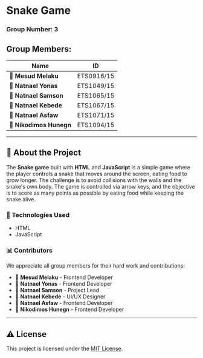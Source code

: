 # **Snake Game**
### **Group Number:** 3

## **Group Members:**

| **Name**              | **ID**         |
|-----------------------|----------------|
| :bust_in_silhouette: **Mesud Melaku**    | ETS0916/15     |
| :bust_in_silhouette: **Natnael Yonas**   | ETS1049/15     |
| :bust_in_silhouette: **Natnael Samson**  | ETS1065/15     |
| :bust_in_silhouette: **Natnael Kebede**  | ETS1067/15     |
| :bust_in_silhouette: **Natnael Asfaw**   | ETS1071/15     |
| :bust_in_silhouette: **Nikodimos Hunegn**| ETS1094/15     |

---

## :rocket: **About the Project**
The **Snake game** built with **HTML** and **JavaScript** is a simple game where the player controls a snake that moves around the screen, eating food to grow longer. The challenge is to avoid collisions with the walls and the snake's own body. The game is controlled via arrow keys, and the objective is to score as many points as possible by eating food while keeping the snake alive. 
### :wrench: **Technologies Used**
- HTML
- JavaScript

### :bar_chart: **Contributors**
We appreciate all group members for their hard work and contributions:

- :bust_in_silhouette: **Mesud Melaku** - Frontend Developer
- :bust_in_silhouette: **Natnael Yonas** - Frontend Developer
- :bust_in_silhouette: **Natnael Samson** - Project Lead
- :bust_in_silhouette: **Natnael Kebede** - UI/UX Designer
- :bust_in_silhouette: **Natnael Asfaw** - Frontend Developer 
- :bust_in_silhouette: **Nikodimos Hunegn** - Frontend Developer

---




## :warning: **License**
This project is licensed under the [MIT License](LICENSE).
